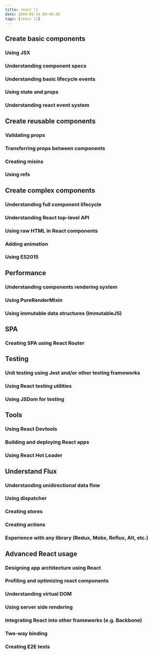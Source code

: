 ```yaml
---
title: react l1
date: 2019-05-14 09:49:30
tags: [react l1]
---
```


## Create basic components

### Using JSX
### Understanding component specs
### Understanding basic lifecycle events
### Using state and props
### Understanding react event system

## Create reusable components

### Validating props
### Transferring props between components
### Creating mixins
### Using refs

## Create complex components

### Understanding full component lifecycle
### Understanding React top-level API
### Using raw HTML in React components
### Adding animation
### Using ES2015

## Performance

### Understanding components rendering system
### Using PureRenderMixin
### Using immutable data structures (ImmutableJS)

## SPA

### Creating SPA using React Router

## Testing

### Unit testing using Jest and/or other testing frameworks
### Using React testing utilities
### Using JSDom for testing

## Tools

### Using React Devtools
### Building and deploying React apps
### Using React Hot Loader

## Understand Flux

### Understanding unidirectional data flow
### Using dispatcher
### Creating stores
### Creating actions
### Experience with any library (Redux, Mobx, Reflux, Alt, etc.)

## Advanced React usage

### Designing app architecture using React
### Profiling and optimizing react components
### Understanding virtual DOM
### Using server side rendering
### Integrating React into other frameworks (e.g. Backbone)
### Two-way binding
### Creating E2E tests